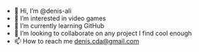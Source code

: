 - 👋 Hi, I’m @denis-ali
- 👀 I’m interested in video games
- 🌱 I’m currently learning GitHub
- 💞️ I’m looking to collaborate on any project I find cool enough
- 📫 How to reach me denis.cda@gmail.com

<!---
denis-ali/denis-ali is a ✨ special ✨ repository because its `README.md` (this file) appears on your GitHub profile.
You can click the Preview link to take a look at your changes.
--->

